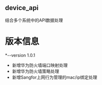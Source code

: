 ## device_api
结合多个系统中的API数据处理
# 版本信息
*--version 1.0.1
* 新增华为防火墙端口映射处理
* 新增华为防火墙策略处理
* 新增Sangfor上网行为管理的mac/ip绑定处理
